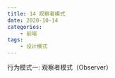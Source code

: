 ```yaml
---
title: 14 观察者模式
date: 2020-10-14
categories:
    - 前端
tags:
	- 设计模式
---
```

行为模式一: 观察者模式（Observer）
<!-- more -->

